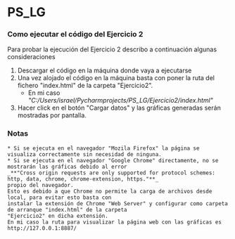 # PS_LG

### Como ejecutar el código del Ejercicio 2
Para probar la ejecución del Ejercicio 2 describo a continuación algunas consideraciones

1. Descargar el código en la máquina donde vaya a ejecutarse 
2. Una vez alojado el código en la máquina basta con poner la ruta del fichero "index.html" de la carpeta "Ejercicio2". 
    * En mi caso _"C:/Users/israel/Pycharmprojects/PS_LG/Ejercicio2/index.html"_
3. Hacer click en el botón "Cargar datos" y las gráficas generadas serán mostradas por pantalla. 
     
    
### Notas
    * Si se ejecuta en el navegador "Mozila Firefox" la página se visualiza correctamente sin necesidad de ninguna.
    * Si se ejecuta en el navegador "Google Chrome" directamente, no se mostrarán las gráficas debido al error 
    _**"Cross origin requests are only supported for protocol schemes: http, data, chrome, chrome-extension, https."**_
    propio del navegador.
    Esto es debido a que Chrome no permite la carga de archivos desde local, para evitar esto basta con 
    instalar la extensión de Chrome "Web Server" y configurar como carpeta de arranque "index.html" de la carpeta
    "Ejercicio2" en dicha extensión.
    En mi caso la ruta para visualizar la página web con las gráficas es http://127.0.0.1:8887/
